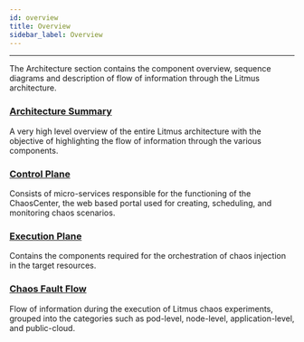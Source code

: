 ```yaml
---
id: overview
title: Overview
sidebar_label: Overview
---
```


---

The Architecture section contains the component overview, sequence diagrams and description of flow of information through the Litmus architecture.

### [Architecture Summary](architecture-summary.md)

A very high level overview of the entire Litmus architecture with the objective of highlighting the flow of information through the various components.

### [Control Plane](chaos-control-plane.md)

Consists of micro-services responsible for the functioning of the ChaosCenter, the web based portal used for creating, scheduling, and monitoring chaos scenarios.

### [Execution Plane](chaos-execution-plane.md)

Contains the components required for the orchestration of chaos injection in the target resources.

### [Chaos Fault Flow](chaos-experiment-flow.md)

Flow of information during the execution of Litmus chaos experiments, grouped into the categories such as pod-level, node-level, application-level, and public-cloud.
